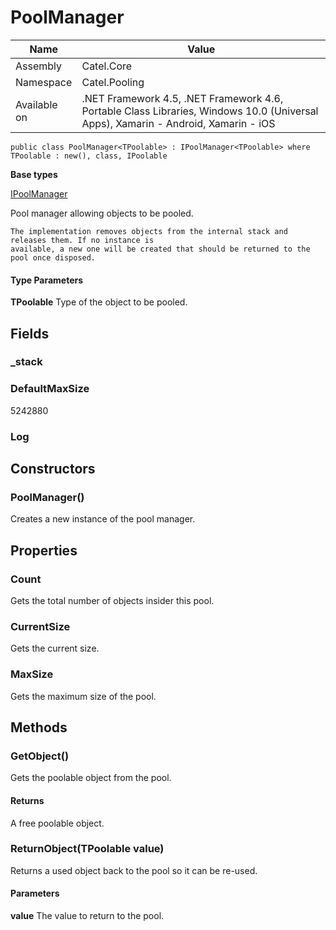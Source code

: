 

# PoolManager

Name|Value
---|---
Assembly|Catel.Core
Namespace|Catel.Pooling
Available on|.NET Framework 4.5, .NET Framework 4.6, Portable Class Libraries, Windows 10.0 (Universal Apps), Xamarin - Android, Xamarin - iOS

```
public class PoolManager<TPoolable> : IPoolManager<TPoolable> where TPoolable : new(), class, IPoolable 
```

**Base types**

[IPoolManager](/Catel.Core\Catel\Pooling\IPoolManager.md)


Pool manager allowing objects to be pooled.
    


    The implementation removes objects from the internal stack and releases them. If no instance is
    available, a new one will be created that should be returned to the pool once disposed.

#### Type Parameters

**TPoolable**
Type of the object to be pooled.



## Fields

### _stack

### DefaultMaxSize
5242880

### Log

## Constructors

### PoolManager()

Creates a new instance of the pool manager.



## Properties

### Count

Gets the total number of objects insider this pool.



### CurrentSize

Gets the current size.



### MaxSize

Gets the maximum size of the pool.



## Methods

### GetObject()

Gets the poolable object from the pool.

#### Returns

A free poolable object.



### ReturnObject(TPoolable value)

Returns a used object back to the pool so it can be re-used.

#### Parameters

**value**
The value to return to the pool.



